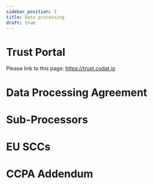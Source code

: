 ```yaml
---
sidebar_position: 3
title: Data processing
draft: true
---
```


# Trust Portal
Please link to this page: https://trust.codat.io 

# Data Processing Agreement 

# Sub-Processors

# EU SCCs

# CCPA Addendum
